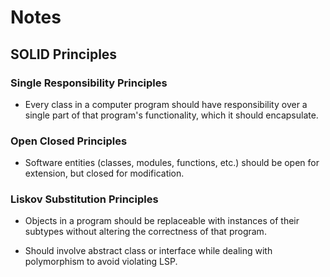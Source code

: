 # Notes

## SOLID Principles

### Single Responsibility Principles

- Every class in a computer program should have responsibility over a single part of that program's functionality, which it should encapsulate.

### Open Closed Principles

- Software entities (classes, modules, functions, etc.) should be open for extension, but closed for modification.

### Liskov Substitution Principles

- Objects in a program should be replaceable with instances of their subtypes without altering the correctness of that program.

- Should involve abstract class or interface while dealing with polymorphism to avoid violating LSP. 
